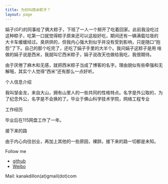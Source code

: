 ```yaml
---
title: 为何叫西米粽子？
layout: page
---
```



娟子(GF)的同事给了俩大粽子，下班了一人一个掰开了吃着回家。此前我没吃过这种粽子，吃第一口就觉得粽子原来还可以这般好吃，期间还有一辆满载垃圾的
大卡车缓缓经过。臭烘烘的，但我内心强大到似乎并没有受到影响，只是随口“抱怨”了下。自己的那个吃完了，还吃了娟子手里的大半个。我问娟子这粽子是用
啥做的娟子说是西米，我就叫它西米粽子，娟子说改天也做给我吃，我很期待。

由于厌倦了麻木和无感，就把西米粽子当成了博客的名字。理由貌似有些牵强和无解哦，其实个人觉得“西米”还有那么一点好听。

个人信息介绍

我叫邹金龙，来自大山，拥有山里人的一些共同的性格特点。名字是外公取的，为了纪念外公，名字是不会换的了。毕业于佛山科学技术学院，网络工程专业

工作经历

毕业后在115网盘工作了一年。

接下来的路

由于内心向往创业，再加上其他的一些原因，裸辞。接下来的路一切都是未知。

Follow me

* [github](https://github.com/kanakdillon) 
* [Weibo](http://weibo.com/527935671/)

Mail: kanakdillon(at)gmail(dot)com